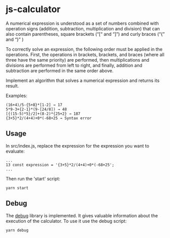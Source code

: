 # js-calculator
A numerical expression is understood as a set of numbers combined with operation signs (addition, subtraction, multiplication and division) that can also contain parentheses, square brackets (“[“ and “]”) and curly braces (“{” and “}” )

To correctly solve an expression, the following order must be applied in the operations. First, the operations in brackets, brackets, and braces (where all three have the same priority) are performed, then multiplications and divisions are performed from left to right, and finally, addition and subtraction are performed in the same order above.

Implement an algorithm that solves a numerical expression and returns its result.

Examples:
````
(16+4)/5-{5+8}*[1-2] → 17
5*9-3+{2-1}*(9-[24/8]) → 48
[{(15-5)*5}/2]+(8-2)*{25+2} → 187
{3+5}*2/(4+4)+0*(-68+25 → Syntax error

````

## Usage

In src/index.js, replace the expression for the expression you want to evaluate:
```
...
13 const expression = '{3+5}*2/(4+4)+0*(-68+25';
...
```
Then run the 'start' script:
```
yarn start
```

## Debug

The [debug](https://www.npmjs.com/package/debug) library is implemented. It gives valuable information about the execution of the calculator.
To use it use the debug script:
```
yarn debug
```